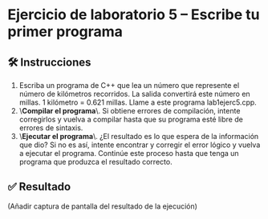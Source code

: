 # Ejercicio de laboratorio 5 – Escribe tu primer programa

## 🛠️ Instrucciones

1. Escriba un programa de C++ que lea un número que represente el número de kilómetros recorridos. La salida convertirá este número en millas. 1 kilómetro = 0.621 millas. Llame a este programa lab1ejerc5.cpp.
2. \\**Compilar el programa**\\. Si obtiene errores de compilación, intente corregirlos y vuelva a compilar hasta que su programa esté libre de errores de sintaxis.
3. \\**Ejecutar el programa**\\. ¿El resultado es lo que espera de la información que dio? Si no es así, intente encontrar y corregir el error lógico y vuelva a ejecutar el programa. Continúe este proceso hasta que tenga un programa que produzca el resultado correcto.

## ✅ Resultado

(Añadir captura de pantalla del resultado de la ejecución)
